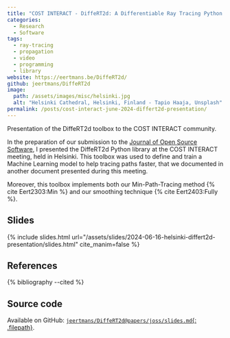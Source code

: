 ```yaml
---
title: "COST INTERACT - DiffeRT2d: A Differentiable Ray Tracing Python Framework for Radio Propagation"
categories:
  - Research
  - Software
tags:
  - ray-tracing
  - propagation
  - video
  - programming
  - library
website: https://eertmans.be/DiffeRT2d/
github: jeertmans/DiffeRT2d
image:
  path: /assets/images/misc/helsinki.jpg
  alt: "Helsinki Cathedral, Helsinki, Finland - Tapio Haaja, Unsplash"
permalink: /posts/cost-interact-june-2024-differt2d-presentation/
---
```


Presentation of the DiffeRT2d toolbox to the COST INTERACT community.

<!--more-->

In the preparation of our submission to the
[Journal of Open Source Software](https://joss.theoj.org/),
I presented the DiffeRT2d Python library at the COST INTERACT meeting, held in
Helsinki. This toolbox was used to define and train a Machine Learning model
to help tracing paths faster, that we documented in another document
presented during this meeting.

Moreover, this toolbox implements both
our Min-Path-Tracing method {% cite Eert2303:Min %}
and our smoothing technique {% cite Eert2403:Fully %}.

## Slides

{% include slides.html url="/assets/slides/2024-06-16-helsinki-differt2d-presentation/slides.html" cite_manim=false %}

## References

{% bibliography --cited %}

## Source code

Available on GitHub:
[`jeertmans/DiffeRT2d@papers/joss/slides.md`{: .filepath}](https://github.com/jeertmans/DiffeRT2d/blob/main/papers/joss/slides.md).
